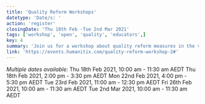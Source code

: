 ```yaml
---
title: 'Quality Reform Workshops'
datetype: 'Date/s: '
action: 'register'
closingDate: 'Thu 18th Feb -Tue 2nd Mar 2021'
tags: ['workshop', 'open', 'quality', 'educators',]
key: 4
summary: 'Join us for a workshop about quality reform measures in the vocational education and training (VET) sector.'
link: 'https://events.humanitix.com/quality-reform-workshop-2#'
---
```

*Multiple dates available:* 
Thu 18th Feb 2021, 10:00 am - 11:30 am AEDT
Thu 18th Feb 2021, 2:00 pm - 3:30 pm AEDT
Mon 22nd Feb 2021, 4:00 pm - 5:30 pm AEDT
Tue 23rd Feb 2021, 11:00 am - 12:30 pm AEDT
Fri 26th Feb 2021, 10:00 am - 11:30 am AEDT
Tue 2nd Mar 2021, 10:00 am - 11:30 am AEDT
